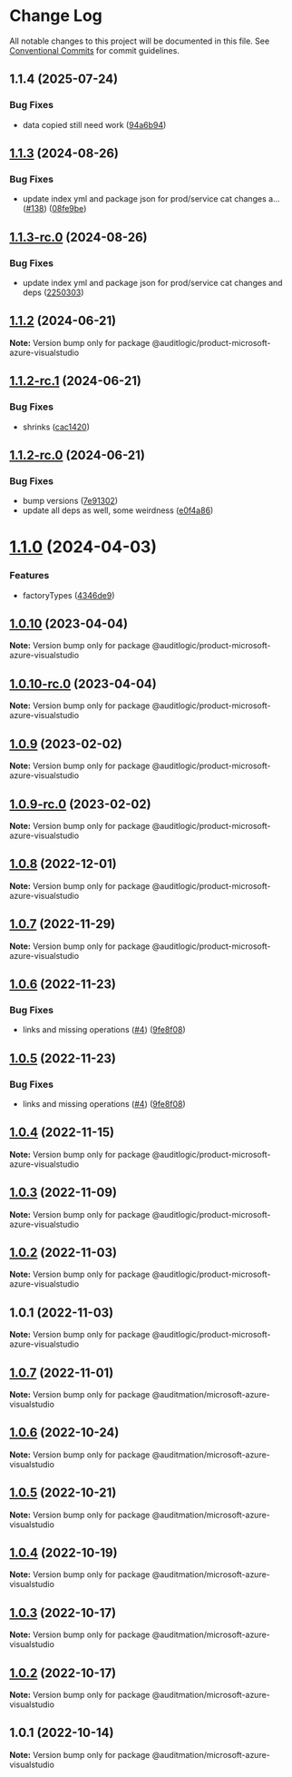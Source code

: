 # Change Log

All notable changes to this project will be documented in this file.
See [Conventional Commits](https://conventionalcommits.org) for commit guidelines.

## 1.1.4 (2025-07-24)


### Bug Fixes

* data copied still need work ([94a6b94](https://github.com/zerobias-org/product/commit/94a6b942fb0516367548599d739529536132755a))





## [1.1.3](https://github.com/auditlogic/product/compare/@auditlogic/product-microsoft-azure-visualstudio@1.1.2...@auditlogic/product-microsoft-azure-visualstudio@1.1.3) (2024-08-26)


### Bug Fixes

* update index yml and package json for prod/service cat changes a… ([#138](https://github.com/auditlogic/product/issues/138)) ([08fe9be](https://github.com/auditlogic/product/commit/08fe9beb1c8457462a19bc69caa02e6212d97e1a))





## [1.1.3-rc.0](https://github.com/auditlogic/product/compare/@auditlogic/product-microsoft-azure-visualstudio@1.1.2...@auditlogic/product-microsoft-azure-visualstudio@1.1.3-rc.0) (2024-08-26)


### Bug Fixes

* update index yml and package json for prod/service cat changes and deps ([2250303](https://github.com/auditlogic/product/commit/225030363a363608240135b7ebed386b28f01e4b))





## [1.1.2](https://github.com/auditlogic/product/compare/@auditlogic/product-microsoft-azure-visualstudio@1.1.2-rc.1...@auditlogic/product-microsoft-azure-visualstudio@1.1.2) (2024-06-21)

**Note:** Version bump only for package @auditlogic/product-microsoft-azure-visualstudio





## [1.1.2-rc.1](https://github.com/auditlogic/product/compare/@auditlogic/product-microsoft-azure-visualstudio@1.1.2-rc.0...@auditlogic/product-microsoft-azure-visualstudio@1.1.2-rc.1) (2024-06-21)


### Bug Fixes

* shrinks ([cac1420](https://github.com/auditlogic/product/commit/cac14200fefcd8183ab69fe89a47bd3f70f563e9))





## [1.1.2-rc.0](https://github.com/auditlogic/product/compare/@auditlogic/product-microsoft-azure-visualstudio@1.1.0...@auditlogic/product-microsoft-azure-visualstudio@1.1.2-rc.0) (2024-06-21)


### Bug Fixes

* bump versions ([7e91302](https://github.com/auditlogic/product/commit/7e913023b8b312150ed7762c32fbbe616be71de5))
* update all deps as well, some weirdness ([e0f4a86](https://github.com/auditlogic/product/commit/e0f4a864714e2d3de6bbf3da014d5312fe53be2f))





# [1.1.0](https://github.com/auditlogic/product/compare/@auditlogic/product-microsoft-azure-visualstudio@1.0.10...@auditlogic/product-microsoft-azure-visualstudio@1.1.0) (2024-04-03)


### Features

* factoryTypes ([4346de9](https://github.com/auditlogic/product/commit/4346de92693aee892fccf725338ffc7b80ab182b))





## [1.0.10](https://github.com/auditlogic/product/compare/@auditlogic/product-microsoft-azure-visualstudio@1.0.9...@auditlogic/product-microsoft-azure-visualstudio@1.0.10) (2023-04-04)

**Note:** Version bump only for package @auditlogic/product-microsoft-azure-visualstudio





## [1.0.10-rc.0](https://github.com/auditlogic/product/compare/@auditlogic/product-microsoft-azure-visualstudio@1.0.9...@auditlogic/product-microsoft-azure-visualstudio@1.0.10-rc.0) (2023-04-04)

**Note:** Version bump only for package @auditlogic/product-microsoft-azure-visualstudio





## [1.0.9](https://github.com/auditlogic/product/compare/@auditlogic/product-microsoft-azure-visualstudio@1.0.8...@auditlogic/product-microsoft-azure-visualstudio@1.0.9) (2023-02-02)

**Note:** Version bump only for package @auditlogic/product-microsoft-azure-visualstudio





## [1.0.9-rc.0](https://github.com/auditlogic/product/compare/@auditlogic/product-microsoft-azure-visualstudio@1.0.8...@auditlogic/product-microsoft-azure-visualstudio@1.0.9-rc.0) (2023-02-02)

**Note:** Version bump only for package @auditlogic/product-microsoft-azure-visualstudio





## [1.0.8](https://github.com/auditlogic/product/compare/@auditlogic/product-microsoft-azure-visualstudio@1.0.7...@auditlogic/product-microsoft-azure-visualstudio@1.0.8) (2022-12-01)

**Note:** Version bump only for package @auditlogic/product-microsoft-azure-visualstudio





## [1.0.7](https://github.com/auditlogic/product/compare/@auditlogic/product-microsoft-azure-visualstudio@1.0.6...@auditlogic/product-microsoft-azure-visualstudio@1.0.7) (2022-11-29)

**Note:** Version bump only for package @auditlogic/product-microsoft-azure-visualstudio





## [1.0.6](https://github.com/auditlogic/product/compare/@auditlogic/product-microsoft-azure-visualstudio@1.0.4...@auditlogic/product-microsoft-azure-visualstudio@1.0.6) (2022-11-23)


### Bug Fixes

* links and missing operations ([#4](https://github.com/auditlogic/product/issues/4)) ([9fe8f08](https://github.com/auditlogic/product/commit/9fe8f08fe7c57fdb79f991ac35bd6ac2e7dcad38))





## [1.0.5](https://github.com/auditlogic/product/compare/@auditlogic/product-microsoft-azure-visualstudio@1.0.4...@auditlogic/product-microsoft-azure-visualstudio@1.0.5) (2022-11-23)


### Bug Fixes

* links and missing operations ([#4](https://github.com/auditlogic/product/issues/4)) ([9fe8f08](https://github.com/auditlogic/product/commit/9fe8f08fe7c57fdb79f991ac35bd6ac2e7dcad38))





## [1.0.4](https://github.com/auditlogic/product/compare/@auditlogic/product-microsoft-azure-visualstudio@1.0.3...@auditlogic/product-microsoft-azure-visualstudio@1.0.4) (2022-11-15)

**Note:** Version bump only for package @auditlogic/product-microsoft-azure-visualstudio





## [1.0.3](https://github.com/auditlogic/product/compare/@auditlogic/product-microsoft-azure-visualstudio@1.0.2...@auditlogic/product-microsoft-azure-visualstudio@1.0.3) (2022-11-09)

**Note:** Version bump only for package @auditlogic/product-microsoft-azure-visualstudio





## [1.0.2](https://github.com/auditlogic/product/compare/@auditlogic/product-microsoft-azure-visualstudio@1.0.1...@auditlogic/product-microsoft-azure-visualstudio@1.0.2) (2022-11-03)

**Note:** Version bump only for package @auditlogic/product-microsoft-azure-visualstudio





## 1.0.1 (2022-11-03)

**Note:** Version bump only for package @auditlogic/product-microsoft-azure-visualstudio





## [1.0.7](https://github.com/auditmation/store-content/compare/@auditmation/microsoft-azure-visualstudio@1.0.6...@auditmation/microsoft-azure-visualstudio@1.0.7) (2022-11-01)

**Note:** Version bump only for package @auditmation/microsoft-azure-visualstudio





## [1.0.6](https://github.com/auditmation/store-content/compare/@auditmation/microsoft-azure-visualstudio@1.0.5...@auditmation/microsoft-azure-visualstudio@1.0.6) (2022-10-24)

**Note:** Version bump only for package @auditmation/microsoft-azure-visualstudio





## [1.0.5](https://github.com/auditmation/store-content/compare/@auditmation/microsoft-azure-visualstudio@1.0.4...@auditmation/microsoft-azure-visualstudio@1.0.5) (2022-10-21)

**Note:** Version bump only for package @auditmation/microsoft-azure-visualstudio





## [1.0.4](https://github.com/auditmation/store-content/compare/@auditmation/microsoft-azure-visualstudio@1.0.3...@auditmation/microsoft-azure-visualstudio@1.0.4) (2022-10-19)

**Note:** Version bump only for package @auditmation/microsoft-azure-visualstudio





## [1.0.3](https://github.com/auditmation/store-content/compare/@auditmation/microsoft-azure-visualstudio@1.0.2...@auditmation/microsoft-azure-visualstudio@1.0.3) (2022-10-17)

**Note:** Version bump only for package @auditmation/microsoft-azure-visualstudio





## [1.0.2](https://github.com/auditmation/store-content/compare/@auditmation/microsoft-azure-visualstudio@1.0.1...@auditmation/microsoft-azure-visualstudio@1.0.2) (2022-10-17)

**Note:** Version bump only for package @auditmation/microsoft-azure-visualstudio





## 1.0.1 (2022-10-14)

**Note:** Version bump only for package @auditmation/microsoft-azure-visualstudio
